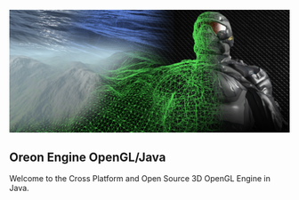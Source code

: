 ![Banner](oreon.engine/docs/image/Banner.png)
## Oreon Engine OpenGL/Java
Welcome to the Cross Platform and Open Source 3D OpenGL Engine in Java.
